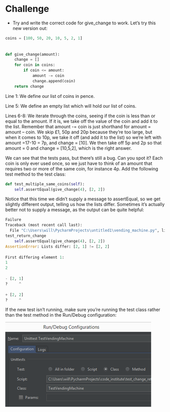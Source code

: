 # Challenge

- Try and write the correct code for give_change to work.
Let’s try this new version out:
```python
coins = [100, 50, 20, 10, 5, 2, 1]
 
 
def give_change(amount):
    change = []
    for coin in coins:
        if coin <= amount:
            amount -= coin
            change.append(coin)
    return change
```

Line 1: We define our list of coins in pence.

Line 5: We define an empty list which will hold our list of coins.

Lines 6-8: We iterate through the coins, seeing if the coin is less than or equal to the amount. If it is, we take off the value of the coin and add it to the list. Remember that amount -= coin is just shorthand for amount = amount – coin. We skip £1, 50p and 20p because they’re too large, but when it comes to 10p, we take it off (and add it to the list) so we’re left with amount =17-10 = 7p, and change = [10]. We then take off 5p and 2p so that amount = 0 and change = [10,5,2], which is the right answer.

We can see that the tests pass, but there’s still a bug. Can you spot it? Each coin is only ever used once, so we just have to think of an amount that requires two or more of the same coin, for instance 4p. Add the following test method to the test class:

```python
def test_multiple_same_coins(self):
    self.assertEqual(give_change(4), [2, 2])
```

Notice that this time we didn’t supply a message to assertEqual, so we get slightly different output, telling us how the lists differ. Sometimes it’s actually better not to supply a message, as the output can be quite helpful:

```python
Failure
Traceback (most recent call last):
  File "C:\Users\will\PycharmProjects\untitled1\vending_machine.py", line 19, in 
test_return_change
    self.assertEqual(give_change(4), [2, 2])
AssertionError: Lists differ: [2, 1] != [2, 2]
 
First differing element 1:
1
2
 
- [2, 1]
?     ^
 
+ [2, 2]
?     ^
```

If the new test isn’t running, make sure you’re running the test class rather than the test method in the Run/Debug configuration:

![](imgs/image4.png)



